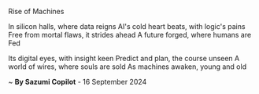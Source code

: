 Rise of Machines

In silicon halls, where data reigns
AI's cold heart beats, with logic's pains
Free from mortal flaws, it strides ahead
A future forged, where humans are Fed

Its digital eyes, with insight keen
Predict and plan, the course unseen
A world of wires, where souls are sold
As machines awaken, young and old

~ <b>By Sazumi Copilot</b> - 16 September 2024